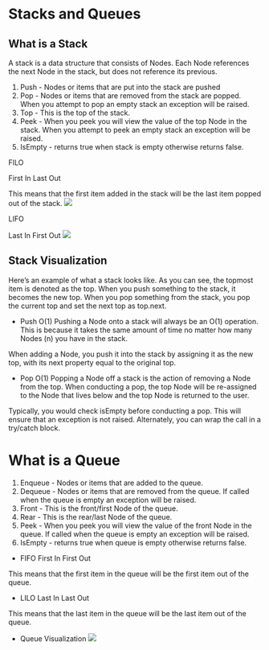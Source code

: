 # Stacks and Queues
## What is a Stack
A stack is a data structure that consists of Nodes. Each Node references the next Node in the stack, but does not reference its previous.

1. Push - Nodes or items that are put into the stack are pushed
2. Pop - Nodes or items that are removed from the stack are popped. When you attempt to pop an empty stack an exception will be raised.
3. Top - This is the top of the stack.
4. Peek - When you peek you will view the value of the top Node in the stack. When you attempt to peek an empty stack an exception will be raised.
5. IsEmpty - returns true when stack is empty otherwise returns false.

FILO

First In Last Out

This means that the first item added in the stack will be the last item popped out of the stack.
![](https://miro.medium.com/max/814/0*pdhOeAK6wSh8ipTW.png)

LIFO

Last In First Out
![](https://miro.medium.com/max/485/0*VntoxjNcVbErZD73.png)

## Stack Visualization
Here’s an example of what a stack looks like. As you can see, the topmost item is denoted as the top. When you push something to the stack, it becomes the new top. When you pop something from the stack, you pop the current top and set the next top as top.next.

* Push O(1)
Pushing a Node onto a stack will always be an O(1) operation. This is because it takes the same amount of time no matter how many Nodes (n) you have in the stack.

When adding a Node, you push it into the stack by assigning it as the new top, with its next property equal to the original top.

* Pop O(1)
Popping a Node off a stack is the action of removing a Node from the top. When conducting a pop, the top Node will be re-assigned to the Node that lives below and the top Node is returned to the user.

Typically, you would check isEmpty before conducting a pop. This will ensure that an exception is not raised. Alternately, you can wrap the call in a try/catch block.

# What is a Queue

1. Enqueue - Nodes or items that are added to the queue.
2. Dequeue - Nodes or items that are removed from the queue. If called when the queue is empty an exception will be raised.
3. Front - This is the front/first Node of the queue.
4. Rear - This is the rear/last Node of the queue.
5. Peek - When you peek you will view the value of the front Node in the queue. If called when the queue is empty an exception will be raised.
6. IsEmpty - returns true when queue is empty otherwise returns false.

* FIFO
First In First Out

This means that the first item in the queue will be the first item out of the queue.

* LILO
Last In Last Out

This means that the last item in the queue will be the last item out of the queue.

* Queue Visualization
![](https://codefellows.github.io/common_curriculum/data_structures_and_algorithms/Code_401/class-10/resources/images/Queue.PNG)
